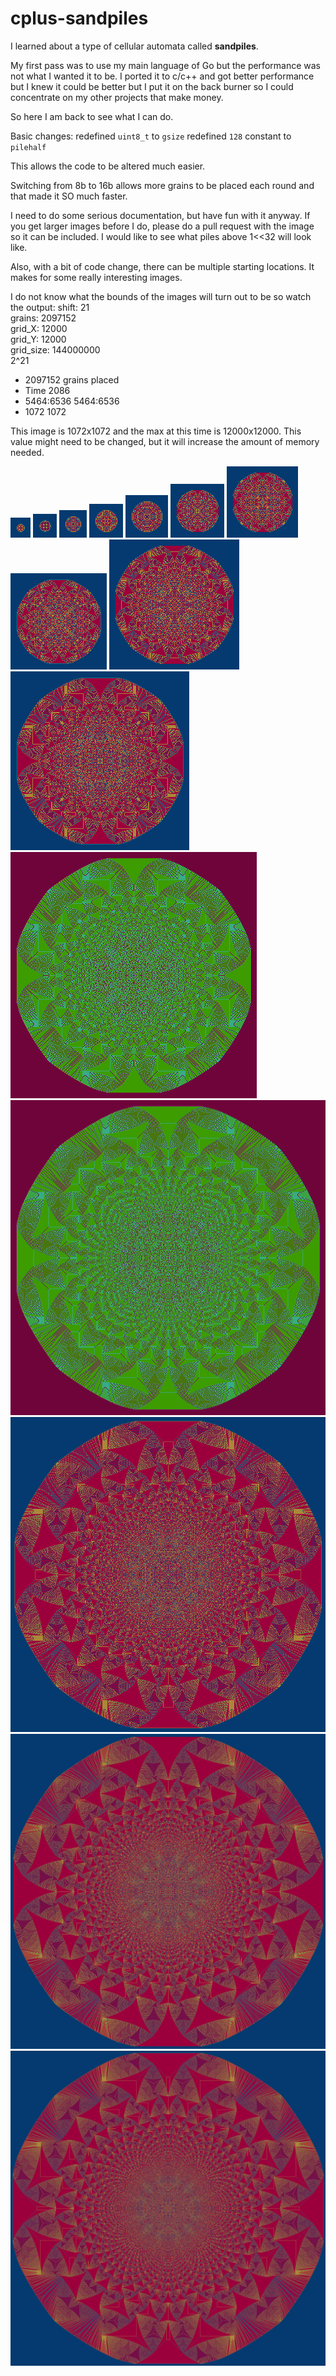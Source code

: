 # cplus-sandpiles

I learned about a type of cellular automata called **sandpiles**. 

My first pass was to use my main language of Go but the performance was not what I wanted it to be. I ported it to c/c++ and got better performance but I knew it could be better but I put it on the back burner so I could concentrate on my other projects that make money. 

So here I am back to see what I can do.

Basic changes:
    redefined `uint8_t` to `gsize`
    redefined `128` constant to `pilehalf`

This allows the code to be altered much easier. 

Switching from 8b to 16b allows more grains to be placed each round and that made it SO much faster.

I need to do some serious documentation, but have fun with it anyway. If you get larger images before I do, please do a pull request with the image so it can be included. I would like to see what piles above 1<<32 will look like.

Also, with a bit of code change, there can be multiple starting locations. It makes for some really interesting images.

I do not know what the bounds of the images will turn out to be so watch the output:
shift: 21  
grains: 2097152  
grid_X: 12000  
grid_Y: 12000  
grid_size: 144000000  
2^21
- 2097152 grains placed
- Time 2086
- 5464:6536 5464:6536
- 1072 1072

This image is 1072x1072 and the max at this time is 12000x12000. This value might need to be changed, but it will increase the amount of memory needed.




![8](images/8-center.png)
![9](images/9-center.png)
![10](images/10-center.png)
![11](images/11-center.png)
![12](images/12-center.png)
![13](images/13-center.png)
![14](images/14-center.png)
![15](images/15-center.png)
![16](images/16-center.png)
![17](images/17-center.png)
![18](images/18-center.png)
![19](images/19-center.png)
![20](images/20-center.png)
![21](images/21-center.png)
![22](images/22-center.png)